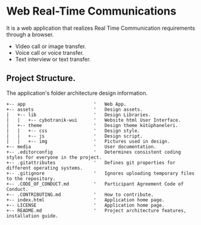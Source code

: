 # Web Real-Time Communications

It is a web application that realizes Real Time Communication requirements through a browser.

* Video call or image transfer.
* Voice call or voice transfer.
* Text interview or text transfer.

## Project Structure.

The application's folder architecture design information.

```
+-- app                         '	Web App.
+-- assets                      '	Design assets.
|   +-- lib                     '	Design Libraries.
|   |   +-- cybotranik-wui      '   Website html User Interface.
|   +-- theme                   '	Design theme kütüphaneleri.
|   |   +-- css                 '	Design style.
|   |   +-- js                  '	Design script.
|   |   +-- img                 '	Pictures used in design.
+-- media                       '	User documentation.
+-- .editorconfig               '	Determines consistent coding styles for everyone in the project.
+-- .gitattributes              '	Defines git properties for different operating systems.
+-- .gitignore                  '	Ignores uploading temporary files to the repository.
+-- .CODE_OF_CONDUCT.md         '	Participant Agreement Code of Conduct.
+-- .CONTRIBUTING.md            '   How to contribute.
+-- index.html                  '   Application home page.
+-- LICENSE                     '   Application home page.
+-- README.md                   '   Project architecture features, installation guide.

```
